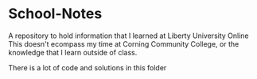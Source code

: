 # School-Notes
A repository to hold information that I learned at Liberty University Online
This doesn't ecompass my time at Corning Community College, or the knowledge
that I learn outside of class.

There is a lot of code and solutions in this folder